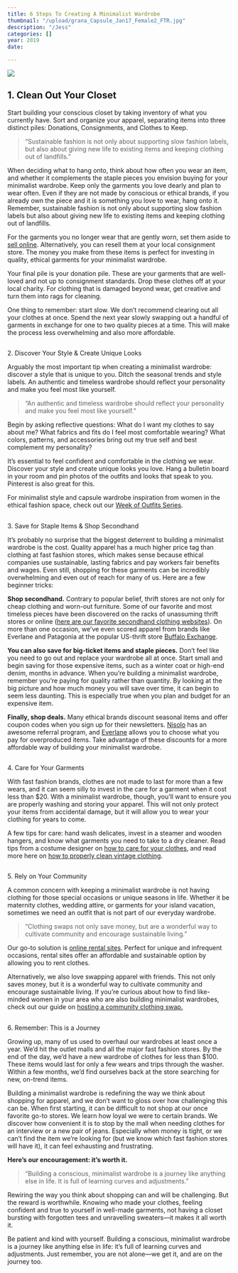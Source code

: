 ```yaml
---
title: 6 Steps To Creating A Minimalist Wardrobe
thumbnail: "/upload/grana_Capsule_Jan17_Female2_FTR.jpg"
description: "/Jess"
categories: []
year: 2019
date: 

---
```

![](/upload/grana_Capsule_Jan17_Female2_FTR.jpg)

## 1. Clean Out Your Closet

Start building your conscious closet by taking inventory of what you currently have. Sort and organize your apparel, separating items into three distinct piles: Donations, Consignments, and Clothes to Keep.

> “Sustainable fashion is not only about supporting slow fashion labels, but also about giving new life to existing items and keeping clothing out of landfills.”

When deciding what to hang onto, think about how often you wear an item, and whether it complements the staple pieces you envision buying for your minimalist wardrobe. Keep only the garments you love dearly and plan to wear often. Even if they are not made by conscious or ethical brands, if you already own the piece and it is something you love to wear, hang onto it. Remember, sustainable fashion is not only about supporting slow fashion labels but also about giving new life to existing items and keeping clothing out of landfills.

For the garments you no longer wear that are gently worn, set them aside to [sell online](https://www.thegoodtrade.com/features/where-to-sell-used-clothing-online). Alternatively, you can resell them at your local consignment store. The money you make from these items is perfect for investing in quality, ethical garments for your minimalist wardrobe.

Your final pile is your donation pile. These are your garments that are well-loved and not up to consignment standards. Drop these clothes off at your local charity. For clothing that is damaged beyond wear, get creative and turn them into rags for cleaning.

One thing to remember: start slow. We don’t recommend clearing out all your clothes at once. Spend the next year slowly swapping out a handful of garments in exchange for one to two quality pieces at a time. This will make the process less overwhelming and also more affordable.

##   
2\. Discover Your Style & Create Unique Looks

Arguably the most important tip when creating a minimalist wardrobe: discover a style that is unique to you. Ditch the seasonal trends and style labels. An authentic and timeless wardrobe should reflect your personality and make you feel most like yourself.

> “An authentic and timeless wardrobe should reflect your personality and make you feel most like yourself.”

Begin by asking reflective questions: What do I want my clothes to say about me? What fabrics and fits do I feel most comfortable wearing? What colors, patterns, and accessories bring out my true self and best complement my personality?

It’s essential to feel confident and comfortable in the clothing we wear. Discover your style and create unique looks you love. Hang a bulletin board in your room and pin photos of the outfits and looks that speak to you. Pinterest is also great for this.

For minimalist style and capsule wardrobe inspiration from women in the ethical fashion space, check out our [Week of Outfits Series](https://www.thegoodtrade.com/week-of-outfits/).

##   
3\. Save for Staple Items & Shop Secondhand

It’s probably no surprise that the biggest deterrent to building a minimalist wardrobe is the cost. Quality apparel has a much higher price tag than clothing at fast fashion stores, which makes sense because ethical companies use sustainable, lasting fabrics and pay workers fair benefits and wages. Even still, shopping for these garments can be incredibly overwhelming and even out of reach for many of us. Here are a few beginner tricks:

**Shop secondhand.** Contrary to popular belief, thrift stores are not only for cheap clothing and worn-out furniture. Some of our favorite and most timeless pieces have been discovered on the racks of unassuming thrift stores or online ([here are our favorite secondhand clothing websites](https://www.thegoodtrade.com/features/affordable-vintage-clothing-online)). On more than one occasion, we’ve even scored apparel from brands like Everlane and Patagonia at the popular US-thrift store [Buffalo Exchange](https://www.buffaloexchange.com/).

**You can also save for big-ticket items and staple pieces.** Don’t feel like you need to go out and replace your wardrobe all at once. Start small and begin saving for those expensive items, such as a winter coat or high-end denim, months in advance. When you’re building a minimalist wardrobe, remember you’re paying for quality rather than quantity. By looking at the big picture and how much money you will save over time, it can begin to seem less daunting. This is especially true when you plan and budget for an expensive item.

**Finally, shop deals.** Many ethical brands discount seasonal items and offer coupon codes when you sign up for their newsletters. [Nisolo](https://rstyle.me/n/dcmzzicgfgx) has an awesome referral program, and [Everlane](https://rstyle.me/n/dcmz26cgfgx) allows you to choose what you pay for overproduced items. Take advantage of these discounts for a more affordable way of building your minimalist wardrobe.

##   
4\. Care for Your Garments

With fast fashion brands, clothes are not made to last for more than a few wears, and it can seem silly to invest in the care for a garment when it cost less than $20. With a minimalist wardrobe, though, you’ll want to ensure you are properly washing and storing your apparel. This will not only protect your items from accidental damage, but it will allow you to wear your clothing for years to come.

A few tips for care: hand wash delicates, invest in a steamer and wooden hangers, and know what garments you need to take to a dry cleaner. Read tips from a costume designer on [how to care for your clothes](https://www.thegoodtrade.com/features/costume-designer-sustainable-wardrobe-tips), and read more here on [how to properly clean vintage clothing](https://www.thegoodtrade.com/features/how-to-clean-used-clothing).

##   
5\. Rely on Your Community

A common concern with keeping a minimalist wardrobe is not having clothing for those special occasions or unique seasons in life. Whether it be maternity clothes, wedding attire, or garments for your island vacation, sometimes we need an outfit that is not part of our everyday wardrobe.

> “Clothing swaps not only save money, but are a wonderful way to cultivate community and encourage sustainable living.”

Our go-to solution is [online rental sites](https://www.thegoodtrade.com/features/7-places-to-rent-designer-dresses-and-clothing-online). Perfect for unique and infrequent occasions, rental sites offer an affordable and sustainable option by allowing you to rent clothes.

Alternatively, we also love swapping apparel with friends. This not only saves money, but it is a wonderful way to cultivate community and encourage sustainable living. If you’re curious about how to find like-minded women in your area who are also building minimalist wardrobes, check out our guide on [hosting a community clothing swap.](https://www.thegoodtrade.com/features/how-to-host-a-clothing-swap)

##   
6\. Remember: This is a Journey

Growing up, many of us used to overhaul our wardrobes at least once a year. We’d hit the outlet malls and all the major fast fashion stores. By the end of the day, we’d have a new wardrobe of clothes for less than $100. These items would last for only a few wears and trips through the washer. Within a few months, we’d find ourselves back at the store searching for new, on-trend items.

Building a minimalist wardrobe is redefining the way we think about shopping for apparel, and we don’t want to gloss over how challenging this can be. When first starting, it can be difficult to not shop at our once favorite go-to stores. We learn how loyal we were to certain brands. We discover how convenient it is to stop by the mall when needing clothes for an interview or a new pair of jeans. Especially when money is tight, or we can’t find the item we’re looking for (but we know which fast fashion stores will have it), it can feel exhausting and frustrating.

**Here’s our encouragement: it’s worth it.**

> “Building a conscious, minimalist wardrobe is a journey like anything else in life. It is full of learning curves and adjustments.”

Rewiring the way you think about shopping can and will be challenging. But the reward is worthwhile. Knowing who made your clothes, feeling confident and true to yourself in well-made garments, not having a closet bursting with forgotten tees and unravelling sweaters—it makes it all worth it.

Be patient and kind with yourself. Building a conscious, minimalist wardrobe is a journey like anything else in life: it’s full of learning curves and adjustments. Just remember, you are not alone—we get it, and are on the journey too.